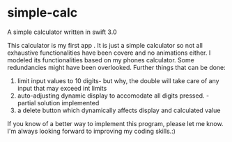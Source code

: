 # simple-calc
A simple calculator written in swift 3.0


This calculator is my first app .
It is just a simple calculator so not all exhaustive functionalities have been covere and no animations either.
I modeled its functionalities based on my phones calculator.
Some redundancies might have been overlooked. 
Further things that can be done: 
 1. limit input values to 10 digits- but why, the double will take care of any input that may exceed int limits
 2. auto-adjusting dynamic display to accomodate all digits pressed. - partial solution implemented
 3. a delete button which dynamically affects display and calculated value

If you know of a better way to implement this program, please let me know. I'm always looking forward to improving my coding skills.:)

